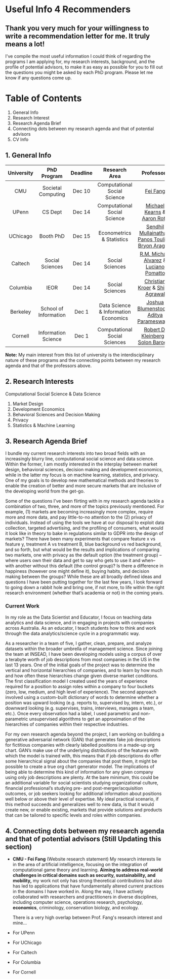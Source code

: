 # Useful Info 4 Recommenders

## Thank you very much for your willingness to write a recommendation letter for me. It truly means a lot!

I've compile the most useful information I could think of regarding the programs I am applying for, my research interests, background, and the profile of potential advisors, to make it as easy as possible for you to fill out the questions you might be asked by each PhD program. Please let me know if any questions come up.

# Table of Contents
1. General Info
2. Research Interest
3. Research Agenda Brief
4. Connecting dots between my research agenda and that of potential advisors
5. CV Info


## 1. General Info

| **University** |    **PhD Program**    | **Deadline** |          **Research Area**           |                        **Professors**                        |
| :------------: | :-------------------: | :----------: | :----------------------------------: | :----------------------------------------------------------: |
|      CMU       |  Societal Computing   |    Dec 10    |     Computational Social Science     |              [Fei Fang](https://feifang.info/)               |
|     UPenn      |        CS Dept        |    Dec 14    |     Computational Social Science     | [Michael Kearns](https://www.cis.upenn.edu/~mkearns/) & [Aaron Roth](https://www.cis.upenn.edu/~aaroth/) |
|    UChicago    |       Booth PhD       |    Dec 15    |      Econometrics & Statistics       | [Sendhil Mullainathan](https://sendhil.org/), [Panos Toulis](https://www.ptoulis.com/) & [Bryon Aragam](https://www.bryonaragam.com/#) |
|    Caltech     |    Social Sciences    |    Dec 14    |           Social Sciences            | [R.M. Michael Alvarez](https://www.rmichaelalvarez.com/) & [Luciano Pomatto](https://www.its.caltech.edu/~lpomatto/) |
|    Columbia    |         IEOR          |    Dec 14    |           Social Sciences            | [Christian Kroer](http://www.columbia.edu/~ck2945/) & [Shipra Agrawal](http://www.columbia.edu/~sa3305/) |
|    Berkeley    | School of Information |    Dec 1     | Data Science & Information Economics | [Joshua Blumenstock](http://www.jblumenstock.com/) & [Aditya Parameswaran](https://people.ischool.berkeley.edu/~adityagp/index.html#) |
|    Cornell     |  Information Science  |    Dec 1     |    Computational Social Sciences     | [Robert D. Kleinberg](http://www.cs.cornell.edu/~rdk/) & [Solon Barocas](https://solon.barocas.org/) |

**Note:** My main interest from this list of university is the interdisciplinary nature of these programs and the connecting points between my research agenda and that of the professors above.


## 2. Research Interests

Computational Social Science & Data Science
1. Market Design
2. Development Economics
3. Behavioral Sciences and Decision Making
4. Privacy
5. Statistics & Machine Learning

## 3. Research Agenda Brief

I bundle my current research interests into two broad fields with an increasingly blurry line, computational social science and data science. Within the former, I am mostly interested in the interplay between market design, behavioral sciences, decision making and development economics, while in the latter my focus is on machine learning, statistics, and privacy. One of my goals is to develop new mathematical methods and theories to enable the creation of better and more secure markets that are inclusive of the developing world from the get-go.

Some of the questions I’ve been flirting with in my research agenda tackle a combination of two, three, and more of the topics previously mentioned. For example, (1) markets are becoming increasingly more complex, require more and more data, and pay little-to-no attention to the (2) privacy of individuals. Instead of using the tools we have at our disposal to exploit data collection, targeted advertising, and the profiling of consumers, what would it look like in theory to bake in regulations similar to GDPR into the design of markets? There have been many experiments that compare feature x vs feature y, treatment A vs treatment B, blue background vs red background, and so forth, but what would be the results and implications of comparing two markets, one with privacy as the default option (the treatment group) –where users own their data and get to say who gets to use it and when– with another without this default (the control group)? Is there a difference in happiness (however one might define it), buying habits, and decision making between the groups? While these are all broadly defined ideas and questions I have been putting together for the last few years, I look forward to going down a rabbit hole and bring one, if not more, to life within the right research environment (whether that’s academia or not) in the coming years.

### Current Work

In my role as the Data Scientist and Educator, I focus on teaching data analytics and data science, and in engaging in projects with companies across Australia. As an educator, I teach students how to think and work through the data analytics/science cycle in a programmatic way.

As a researcher in a team of five, I gather, clean, prepare, and analyze datasets within the broader umbrella of management science. Since joining the team at INSEAD, I have been developing models using a corpus of over a terabyte worth of job descriptions from most companies in the US in the last 13 years. One of the initial goals of the project was to determine the vertical and horizontal hierarchies of companies, and to learn by how much and how often these hierarchies change given diverse market conditions. The first classification model I created used the years of experience required for a position to assign roles within a company to four buckets (zero, low, medium, and high level of experience). The second approach involved using a custom-built dictionary of words to determine whether a position was upward looking (e.g. reports to, supervised by, intern, etc.), or downward looking (e.g. supervises, trains, interviews, manages a team, etc.). Once every observation had a label, I used parametric and non-parametric unsupervised algorithms to get an approximation of the hierarchies of companies within their respective industries.

For my own research agenda beyond the project, I am working on building a generative adversarial network (GAN) that generates fake job descriptions for fictitious companies with clearly labelled positions in a made-up org chart. GAN’s make use of the underlying distributions of the features with which the model is trained with, this means that if job descriptions do offer some hierarchical signal about the companies that post them, it might be possible to create a true org chart generator model. The implications of being able to determine this kind of information for any given company using only job descriptions are plenty. At the bare minimum, this could be an additional variable for social scientists studying organizational culture, financial professional’s studying pre- and post-merger/acquisition outcomes, or job seekers looking for additional information about positions well below or above their level of expertise. My ideal practical scenario, if this method succeeds and generalizes well to new data, is that it would create new, or enable existing, markets that provide solutions and products that can be tailored to specific levels and roles within companies.


## 4. Connecting dots between my research agenda and that of potential advisors (Still Updating this section)
- **CMU - Fei Fang** (Website research statement)
  My research interests lie in the area of artificial intelligence, focusing on the integration of computational game theory and learning. **Aiming to address real-world challenges in critical domains such as security, sustainability, and mobility,** my work not only has strong theoretical contributions but also has led to applications that have fundamentally altered current practices in the domains I have worked in. Along the way, I have actively collaborated with researchers and practitioners in diverse disciplines, including computer science, operations research, psychology, **economics**, criminology, conservation biology, and ecology. 

  There is a very high overlap between Prof. Fang's research interest and mine...

- For UPenn
- For UChicago
- For Caltech
- For Columbia
- For Cornell
